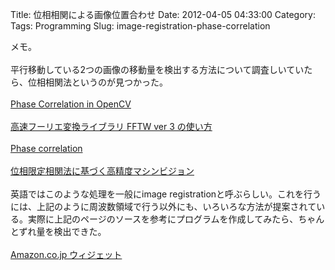 Title: 位相相関による画像位置合わせ
Date: 2012-04-05 04:33:00
Category: 
Tags: Programming
Slug: image-registration-phase-correlation

メモ。<br /><br />平行移動している2つの画像の移動量を検出する方法について調査しいていたら、位相相関法というのが見つかった。<br /><br /><a href="http://nashruddin.com/phase-correlation-function-in-opencv.html">Phase Correlation in OpenCV</a><br /><br /><a href="http://wwww.vis.ne.jp/mt/archives/000680.html">高速フーリエ変換ライブラリ FFTW ver 3 の使い方</a><br /><br /><a href="http://en.wikipedia.org/wiki/Phase_correlation">Phase correlation</a><br /><br /><a href="http://www.aoki.ecei.tohoku.ac.jp/%7Eito/vol1_030.pdf">位相限定相関法に基づく高精度マシンビジョン</a><br /><br />英語ではこのような処理を一般にimage registrationと呼ぶらしい。これを行うには、上記のように周波数領域で行う以外にも、いろいろな方法が提案されている。実際に上記のページのソースを参考にプログラムを作成してみたら、ちゃんとずれ量を検出できた。<br /><br/><SCRIPT charset="utf-8" type="text/javascript" src="http://ws.amazon.co.jp/widgets/q?rt=qf_sp_sr_mfw&ServiceVersion=20070822&MarketPlace=JP&ID=V20070822/JP/formalism-22/8001/d7bb008a-a0a8-4a3e-b024-32fc532c0d5a"> </SCRIPT> <NOSCRIPT><A HREF="http://ws.amazon.co.jp/widgets/q?rt=qf_sp_sr_mfw&ServiceVersion=20070822&MarketPlace=JP&ID=V20070822%2FJP%2Fformalism-22%2F8001%2Fd7bb008a-a0a8-4a3e-b024-32fc532c0d5a&Operation=NoScript">Amazon.co.jp ウィジェット</A></NOSCRIPT>
